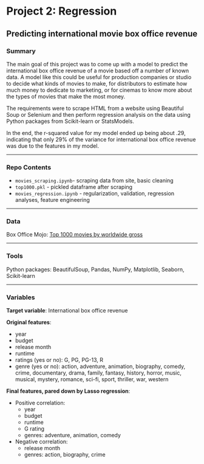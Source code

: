 # Project 2: Regression
## Predicting international movie box office revenue

### Summary

The main goal of this project was to come up with a model to predict the international box office revenue of a movie based off a number of known data. A model like this could be useful for production companies or studio to decide what kinds of movies to make, for distributors to estimate how much money to dedicate to marketing, or for cinemas to know more about the types of movies that make the most money.

The requirements were to scrape HTML from a website using Beautiful Soup or Selenium and then perform regression analysis on the data using Python packages from Scikit-learn or StatsModels.

In the end, the r-squared value for my model ended up being about .29, indicating that only 29% of the variance for international box office revenue was due to the features in my model.

---
### Repo Contents
- `movies_scraping.ipynb`- scraping data from site, basic cleaning
- `top1000.pkl` - pickled dataframe after scraping
- `movies_regression.ipynb` - regularization, validation, regression analyses, feature engineering

---
### Data
Box Office Mojo: [Top 1000 movies by worldwide gross](https://www.boxofficemojo.com/chart/top_lifetime_gross/?area=XWW)

---
### Tools
Python packages: BeautifulSoup, Pandas, NumPy, Matplotlib, Seaborn, Scikit-learn

---
### Variables

**Target variable**: International box office revenue

**Original features**: </br>
- year
- budget
- release month
- runtime
- ratings (yes or no): G, PG, PG-13, R
- genre (yes or no): action, adventure, animation, biography, comedy, crime, documentary, drama, family, fantasy, history, horror, music, musical, mystery, romance, sci-fi, sport, thriller, war, western

**Final features, pared down by Lasso regression**: </br>
- Positive correlation: 
  - year
  - budget
  - runtime
  - G rating
  - genres: adventure, animation, comedy </br>
- Negative correlation: 
  - release month
  - genres: action, biography, crime
